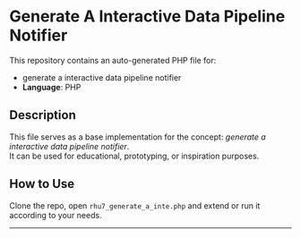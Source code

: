 # Generate A Interactive Data Pipeline Notifier

This repository contains an auto-generated PHP file for:

- generate a interactive data pipeline notifier
- **Language**: PHP

## Description

This file serves as a base implementation for the concept: *generate a interactive data pipeline notifier*.  
It can be used for educational, prototyping, or inspiration purposes.

## How to Use

Clone the repo, open `rhu7_generate_a_inte.php` and extend or run it according to your needs.

---



